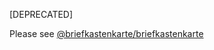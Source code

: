 [DEPRECATED]

Please see [@briefkastenkarte/briefkastenkarte](https://github.com/briefkastenkarte-de/briefkastenkarte)
